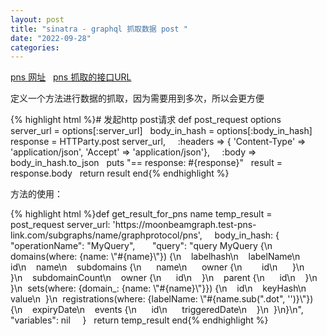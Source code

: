 ```yaml
---
layout: post
title: "sinatra - graphql 抓取数据 post "
date: "2022-09-28"
categories: 
---
```

<p><a href="https://cloud.hasura.io/public/graphiql?endpoint=https%3A%2F%2Fmoonbeamgraph.test-pns-link.com%2Fsubgraphs%2Fname%2Fgraphprotocol%2Fpns">pns 网址</a>&nbsp;&nbsp; <a href="https://moonbeamgraph.test-pns-link.com/subgraphs/name/graphprotocol/pns">pns 抓取的接口URL</a></p>
<p>定义一个方法进行数据的抓取，因为需要用到多次，所以会更方便</p>
{% highlight html %}# 发起http post请求
def post_request options
&nbsp; server_url = options[:server_url]
&nbsp; body_in_hash = options[:body_in_hash]
&nbsp; response = HTTParty.post server_url,
&nbsp;&nbsp;&nbsp; :headers =&gt; { &#39;Content-Type&#39; =&gt; &#39;application/json&#39;, &#39;Accept&#39; =&gt; &#39;application/json&#39;},
&nbsp;&nbsp;&nbsp; :body =&gt; body_in_hash.to_json
&nbsp; puts &quot;== response: #{response}&quot;
&nbsp; result = response.body
&nbsp; return result
end{% endhighlight %}
<p>方法的使用：</p>
{% highlight html %}def get_result_for_pns name temp_result = post_request server_url: &#39;https://moonbeamgraph.test-pns-link.com/subgraphs/name/graphprotocol/pns&#39;, &nbsp;&nbsp;&nbsp; body_in_hash: { &nbsp;&nbsp;&nbsp;&nbsp;&nbsp; &quot;operationName&quot;: &quot;MyQuery&quot;, &nbsp;&nbsp;&nbsp;&nbsp;&nbsp; &quot;query&quot;: &quot;query MyQuery {\n&nbsp; domains(where: {name: \&quot;#{name}\&quot;}) {\n&nbsp;&nbsp;&nbsp; labelhash\n&nbsp;&nbsp;&nbsp; labelName\n&nbsp;&nbsp;&nbsp; id\n&nbsp;&nbsp;&nbsp; name\n&nbsp;&nbsp;&nbsp; subdomains {\n&nbsp;&nbsp;&nbsp;&nbsp;&nbsp; name\n&nbsp;&nbsp;&nbsp;&nbsp;&nbsp; owner {\n&nbsp;&nbsp;&nbsp;&nbsp;&nbsp;&nbsp;&nbsp; id\n&nbsp;&nbsp;&nbsp;&nbsp;&nbsp; }\n&nbsp;&nbsp;&nbsp; }\n&nbsp;&nbsp;&nbsp; subdomainCount\n&nbsp;&nbsp;&nbsp; owner {\n&nbsp;&nbsp;&nbsp;&nbsp;&nbsp; id\n&nbsp;&nbsp;&nbsp; }\n&nbsp;&nbsp;&nbsp; parent {\n&nbsp;&nbsp;&nbsp;&nbsp;&nbsp; id\n&nbsp;&nbsp;&nbsp; }\n&nbsp; }\n&nbsp; sets(where: {domain_: {name: \&quot;#{name}\&quot;}}) {\n&nbsp;&nbsp;&nbsp; id\n&nbsp;&nbsp;&nbsp; keyHash\n&nbsp;&nbsp;&nbsp; value\n&nbsp; }\n&nbsp; registrations(where: {labelName: \&quot;#{name.sub(&quot;.dot&quot;, &#39;&#39;)}\&quot;}) {\n&nbsp;&nbsp;&nbsp; expiryDate\n&nbsp;&nbsp;&nbsp; events {\n&nbsp;&nbsp;&nbsp;&nbsp;&nbsp; id\n&nbsp;&nbsp;&nbsp;&nbsp;&nbsp; triggeredDate\n&nbsp;&nbsp;&nbsp; }\n&nbsp; }\n}\n&quot;, &nbsp;&nbsp;&nbsp;&nbsp;&nbsp; &quot;variables&quot;: nil &nbsp;&nbsp;&nbsp; } &nbsp; return temp_result end{% endhighlight %}
<p>&nbsp;</p>
<p>&nbsp;</p>
